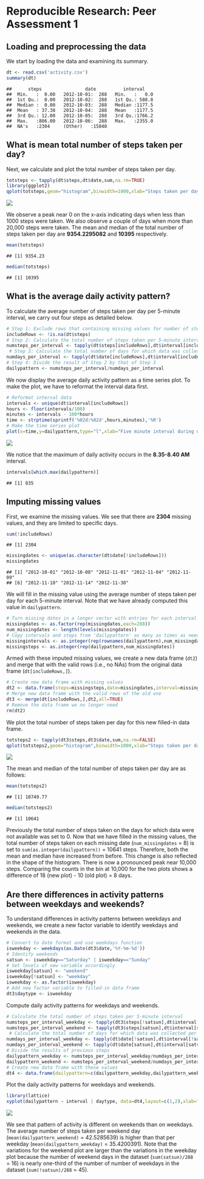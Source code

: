 # Reproducible Research: Peer Assessment 1


## Loading and preprocessing the data
We start by loading the data and examining its summary.


```r
dt <- read.csv('activity.csv')
summary(dt)
```

```
##      steps                date          interval     
##  Min.   :  0.00   2012-10-01:  288   Min.   :   0.0  
##  1st Qu.:  0.00   2012-10-02:  288   1st Qu.: 588.8  
##  Median :  0.00   2012-10-03:  288   Median :1177.5  
##  Mean   : 37.38   2012-10-04:  288   Mean   :1177.5  
##  3rd Qu.: 12.00   2012-10-05:  288   3rd Qu.:1766.2  
##  Max.   :806.00   2012-10-06:  288   Max.   :2355.0  
##  NA's   :2304     (Other)   :15840
```


## What is mean total number of steps taken per day?
Next, we calculate and plot the total number of steps taken per day. 


```r
totsteps <- tapply(dt$steps,dt$date,sum,na.rm=TRUE)
library(ggplot2)
qplot(totsteps,geom="histogram",binwidth=1000,xlab="Steps taken per day",ylab="Number of days",main="Total steps taken per day")
```

![](PA1_template_files/figure-html/totalsteps-1.png) 

We observe a peak near 0 on the x-axis indicating days when less than 1000 steps were taken. We also observe a couple of days when more than 20,000 steps were taken. The mean and median of the total number of steps taken per day are **9354.2295082** and **10395** respectively.



```r
mean(totsteps)
```

```
## [1] 9354.23
```

```r
median(totsteps)
```

```
## [1] 10395
```

## What is the average daily activity pattern?
To calculate the average number of steps taken per day per 5-minute interval, we carry out four steps as detailed below.


```r
# Step 1: Exclude rows that containing missing values for number of steps taken
includeRows <- !is.na(dt$steps) 
# Step 2: Calculate the total number of steps taken per 5-minute interval
numsteps_per_interval <- tapply(dt$steps[includeRows],dt$interval[includeRows],sum) 
 # Step 3: Calculate the total number of days for which data was collected per 5-minute interval
numdays_per_interval <- tapply(dt$date[includeRows],dt$interval[includeRows],function(x) length(unique(x)))
# Step 4: Divide the result of Step 2 by that of Step 3
dailypattern <- numsteps_per_interval/numdays_per_interval 
```

We now display the average daily activity pattern as a time series plot. To make the plot, we have to reformat the interval data first. 


```r
# Reformat interval data
intervals <- unique(dt$interval[includeRows])
hours <- floor(intervals/100)
minutes <- intervals - 100*hours
time <- strptime(sprintf('%02d:%02d',hours,minutes),'%R')
# Make the time series plot
plot(x=time,y=dailypattern,type="l",xlab="Five minute interval during day",ylab="Average number of steps",main="Average daily activity pattern")
```

![](PA1_template_files/figure-html/plotdailypattern-1.png) 

We notice that the maximum of daily activity occurs in the **8.35-8.40 AM** interval. 


```r
intervals[which.max(dailypattern)]
```

```
## [1] 835
```

## Imputing missing values

First, we examine the missing values. We see that there are **2304** missing values, and they are limited to specific days. 


```r
sum(!includeRows)
```

```
## [1] 2304
```

```r
missingdates <- unique(as.character(dt$date[!includeRows]))
missingdates
```

```
## [1] "2012-10-01" "2012-10-08" "2012-11-01" "2012-11-04" "2012-11-09"
## [6] "2012-11-10" "2012-11-14" "2012-11-30"
```

We will fill in the missing value using the average number of steps taken per day for each 5-minute interval. Note that we have already computed this value in `dailypattern`.


```r
# Turn missing dates in a longer vector with entries for each interval
missingdates <- as.factor(rep(missingdates,each=288))
num_missingdates <- length(levels(missingdates))
# Copy intervals and steps from 'dailypattern' as many as times as needed
missingintervals <- as.integer(rep(rownames(dailypattern),num_missingdates))
missingsteps <- as.integer(rep(dailypattern,num_missingdates))
```

Armed with these imputed missing values, we create a new data frame (`dt2`) and merge that with the valid rows (i.e., no NAs) from the original data frame (`dt[includeRows,]`).


```r
# Create new data frame with missing values
dt2 <- data.frame(steps=missingsteps,date=missingdates,interval=missingintervals)
# Merge new data frame with the valid rows of the old one
dt3 <- merge(dt[includeRows,],dt2,all=TRUE)
# Remove the data frame we no longer need
rm(dt2)
```

We plot the total number of steps taken per day for this new filled-in data frame.


```r
totsteps2 <- tapply(dt3$steps,dt3$date,sum,na.rm=FALSE)
qplot(totsteps2,geom="histogram",binwidth=1000,xlab="Steps taken per day",ylab="Number of days",main="Total steps taken per day")
```

![](PA1_template_files/figure-html/totalsteps2-1.png) 

The mean and median of the total number of steps taken per day are as follows:


```r
mean(totsteps2)
```

```
## [1] 10749.77
```

```r
median(totsteps2)
```

```
## [1] 10641
```

Previously the total number of steps taken on the days for which data were not available was set to 0. Now that we have filled in the missing values, the total number of steps taken on each missing date (`num_missingdates` = 8) is set to `sum(as.integer(dailypattern))` = 10641 steps. Therefore, both the mean and median have increased from before. This change is also reflected in the shape of the histogram. There is now a pronounced peak near 10,000 steps. Comparing the counts in the bin at 10,000 for the two plots shows a difference of 18 (new plot) - 10 (old plot) = 8 days. 

## Are there differences in activity patterns between weekdays and weekends?

To understand differences in activity patterns between weekdays and weekends, we create a new factor variable to identify weekdays and weekends in the data.


```r
# Convert to date format and use weekdays function
isweekday <- weekdays(as.Date(dt3$date,'%Y-%m-%d'))
# Identify weekends
satsun <- isweekday=="Saturday" | isweekday=="Sunday"
# Set levels of new variable accordingly
isweekday[satsun] <- "weekend"
isweekday[!satsun] <- "weekday"
isweekday <- as.factor(isweekday)
# Add new factor variable to filled-in data frame
dt3$daytype <- isweekday
```

Compute daily activity patterns for weekdays and weekends.


```r
# Calculate the total number of steps taken per 5-minute interval
numsteps_per_interval_weekday <- tapply(dt3$steps[!satsun],dt$interval[!satsun],sum) 
numsteps_per_interval_weekend <- tapply(dt3$steps[satsun],dt$interval[satsun],sum) 
 # Calculate the total number of days for which data was collected per 5-minute interval
numdays_per_interval_weekday <- tapply(dt$date[!satsun],dt$interval[!satsun],function(x) length(unique(x)))
numdays_per_interval_weekend <- tapply(dt$date[satsun],dt$interval[satsun],function(x) length(unique(x)))
# Divide the results of previous steps
dailypattern_weekday <- numsteps_per_interval_weekday/numdays_per_interval_weekday
dailypattern_weekend <- numsteps_per_interval_weekend/numdays_per_interval_weekend
# Create new data frame with these values
dt4 <- data.frame(dailypattern=c(dailypattern_weekday,dailypattern_weekend),interval=c(as.integer(rownames(dailypattern_weekday)),as.integer(rownames(dailypattern_weekend))),daytype=as.factor(c(rep("weekday",length(dailypattern_weekday)),rep("weekend",length(dailypattern_weekend)))))
```

Plot the daily activity patterns for weekdays and weekends.


```r
library(lattice)
xyplot(dailypattern ~ interval | daytype, data=dt4,layout=c(1,2),xlab="Five minute interval during day",ylab="Average number of steps",type="l")
```

![](PA1_template_files/figure-html/plotdailypattern_daytype-1.png) 

We see that pattern of activity is different on weekends than on weekdays. The average number of steps taken per weekend day (`mean(dailypattern_weekend)` = 42.5285639) is higher than that per weekday (`mean(dailypattern_weekday)` = 35.4200391). Note that the variations for the weekend plot are larger than the variations in the weekday plot because the number of weekend days in the dataset (`sum(satsun)/288` = 16) is nearly one-third of the number of number of weekdays in the dataset (`sum(!satsun)/288` = 45).
